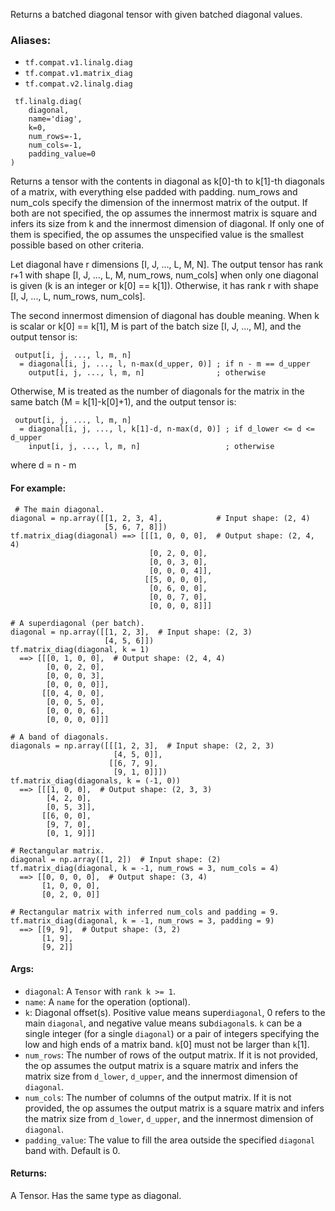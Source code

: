 
Returns a batched diagonal tensor with given batched diagonal values.
### Aliases:
- `tf.compat.v1.linalg.diag`
- `tf.compat.v1.matrix_diag`
- `tf.compat.v2.linalg.diag`

```
 tf.linalg.diag(
    diagonal,
    name='diag',
    k=0,
    num_rows=-1,
    num_cols=-1,
    padding_value=0
)
```

Returns a tensor with the contents in diagonal as k[0]-th to k[1]-th diagonals of a matrix, with everything else padded with padding. num_rows and num_cols specify the dimension of the innermost matrix of the output. If both are not specified, the op assumes the innermost matrix is square and infers its size from k and the innermost dimension of diagonal. If only one of them is specified, the op assumes the unspecified value is the smallest possible based on other criteria.

Let diagonal have r dimensions [I, J, ..., L, M, N]. The output tensor has rank r+1 with shape [I, J, ..., L, M, num_rows, num_cols] when only one diagonal is given (k is an integer or k[0] == k[1]). Otherwise, it has rank r with shape [I, J, ..., L, num_rows, num_cols].

The second innermost dimension of diagonal has double meaning. When k is scalar or k[0] == k[1], M is part of the batch size [I, J, ..., M], and the output tensor is:

```
 output[i, j, ..., l, m, n]
  = diagonal[i, j, ..., l, n-max(d_upper, 0)] ; if n - m == d_upper
    output[i, j, ..., l, m, n]                ; otherwise
```

Otherwise, M is treated as the number of diagonals for the matrix in the same batch (M = k[1]-k[0]+1), and the output tensor is:

```
 output[i, j, ..., l, m, n]
  = diagonal[i, j, ..., l, k[1]-d, n-max(d, 0)] ; if d_lower <= d <= d_upper
    input[i, j, ..., l, m, n]                   ; otherwise
```

where d = n - m
#### For example:

```
 # The main diagonal.
diagonal = np.array([[1, 2, 3, 4],            # Input shape: (2, 4)
                     [5, 6, 7, 8]])
tf.matrix_diag(diagonal) ==> [[[1, 0, 0, 0],  # Output shape: (2, 4, 4)
                               [0, 2, 0, 0],
                               [0, 0, 3, 0],
                               [0, 0, 0, 4]],
                              [[5, 0, 0, 0],
                               [0, 6, 0, 0],
                               [0, 0, 7, 0],
                               [0, 0, 0, 8]]]

# A superdiagonal (per batch).
diagonal = np.array([[1, 2, 3],  # Input shape: (2, 3)
                     [4, 5, 6]])
tf.matrix_diag(diagonal, k = 1)
  ==> [[[0, 1, 0, 0],  # Output shape: (2, 4, 4)
        [0, 0, 2, 0],
        [0, 0, 0, 3],
        [0, 0, 0, 0]],
       [[0, 4, 0, 0],
        [0, 0, 5, 0],
        [0, 0, 0, 6],
        [0, 0, 0, 0]]]

# A band of diagonals.
diagonals = np.array([[[1, 2, 3],  # Input shape: (2, 2, 3)
                       [4, 5, 0]],
                      [[6, 7, 9],
                       [9, 1, 0]]])
tf.matrix_diag(diagonals, k = (-1, 0))
  ==> [[[1, 0, 0],  # Output shape: (2, 3, 3)
        [4, 2, 0],
        [0, 5, 3]],
       [[6, 0, 0],
        [9, 7, 0],
        [0, 1, 9]]]

# Rectangular matrix.
diagonal = np.array([1, 2])  # Input shape: (2)
tf.matrix_diag(diagonal, k = -1, num_rows = 3, num_cols = 4)
  ==> [[0, 0, 0, 0],  # Output shape: (3, 4)
       [1, 0, 0, 0],
       [0, 2, 0, 0]]

# Rectangular matrix with inferred num_cols and padding = 9.
tf.matrix_diag(diagonal, k = -1, num_rows = 3, padding = 9)
  ==> [[9, 9],  # Output shape: (3, 2)
       [1, 9],
       [9, 2]]
```
#### Args:
- `diagonal`: A `Tensor` with `rank k >= 1`.
- `name`: A `name` for the operation (optional).
- `k`: Diagonal offset(s). Positive value means super`diagonal`, 0 refers to the main `diagonal`, and negative value means sub`diagonal`s. `k` can be a single integer (for a single `diagonal`) or a pair of integers specifying the low and high ends of a matrix band. `k`[0] must not be larger than `k`[1].
- `num_rows`: The number of rows of the output matrix. If it is not provided, the op assumes the output matrix is a square matrix and infers the matrix size from `d_lower`, `d_upper`, and the innermost dimension of `diagonal`.
- `num_cols`: The number of columns of the output matrix. If it is not provided, the op assumes the output matrix is a square matrix and infers the matrix size from `d_lower`, `d_upper`, and the innermost dimension of `diagonal`.
- `padding_value`: The value to fill the area outside the specified `diagonal` band with. Default is 0.
#### Returns:

A Tensor. Has the same type as diagonal.

